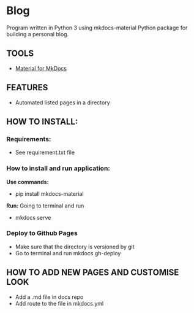 # Blog

Program written in Python 3 using mkdocs-material Python package for building a personal blog.

## TOOLS
* [Material for MkDocs](https://squidfunk.github.io/mkdocs-material/getting-started/)

## FEATURES
* Automated listed pages in a directory

## HOW TO INSTALL:
### Requirements:
* See requirement.txt file

### How to install and run application:
**Use commands:**
* pip install mkdocs-material

**Run:**
Going to terminal and run
* mkdocs serve

### Deploy to Github Pages
* Make sure that the directory is versioned by git
* Go to terminal and run
mkdocs gh-deploy

## HOW TO ADD NEW PAGES AND CUSTOMISE LOOK
* Add a .md file in docs repo 
* Add route to the file in mkdocs.yml